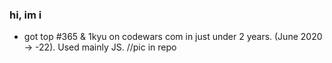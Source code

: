 ### hi, im i
- got top #365 & 1kyu on codewars com in just under 2 years. (June 2020 -> -22). Used mainly JS. //pic in repo
